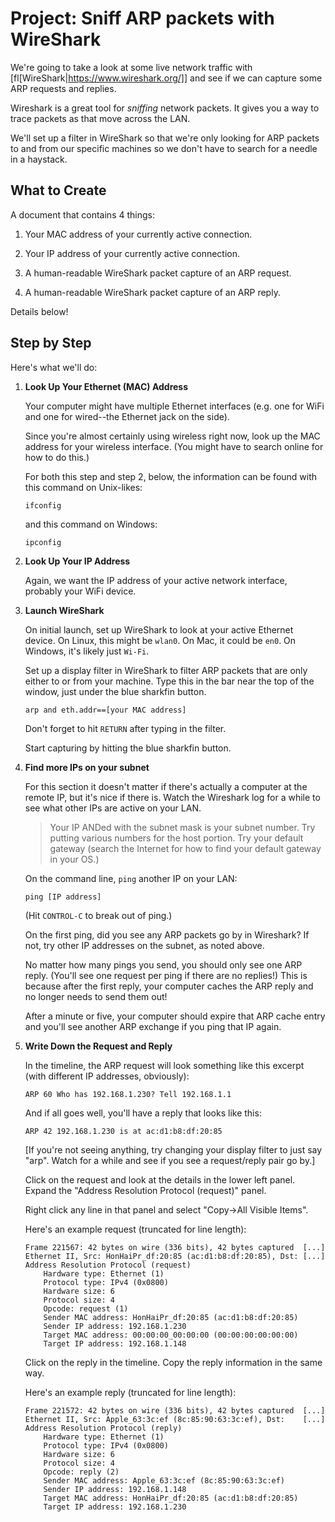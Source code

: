 
# Project: Sniff ARP packets with WireShark

We're going to take a look at some live network traffic with
[fl[WireShark|https://www.wireshark.org/]] and see if we can capture
some ARP requests and replies.

Wireshark is a great tool for _sniffing_ network packets. It gives you a
way to trace packets as that move across the LAN.

We'll set up a filter in WireShark so that we're only looking for ARP
packets to and from our specific machines so we don't have to search for
a needle in a haystack.

## What to Create

A document that contains 4 things:

1. Your MAC address of your currently active connection.

2. Your IP address of your currently active connection.

3. A human-readable WireShark packet capture of an ARP request.

4. A human-readable WireShark packet capture of an ARP reply.

Details below!

## Step by Step

Here's what we'll do:

1. **Look Up Your Ethernet (MAC) Address**

   Your computer might have multiple Ethernet interfaces (e.g. one for
   WiFi and one for wired--the Ethernet jack on the side).

   Since you're almost certainly using wireless right now, look up the
   MAC address for your wireless interface. (You might have to search
   online for how to do this.)
   
   For both this step and step 2, below, the information can be found
   with this command on Unix-likes:

   ``` {.sh}
   ifconfig
   ```

   and this command on Windows:

   ``` {.sh}
   ipconfig
   ```

2. **Look Up Your IP Address**

   Again, we want the IP address of your active network interface,
   probably your WiFi device.

3. **Launch WireShark**

   On initial launch, set up WireShark to look at your active Ethernet
   device. On Linux, this might be `wlan0`. On Mac, it could be `en0`.
   On Windows, it's likely just `Wi-Fi`.

   Set up a display filter in WireShark to filter ARP packets that are
   only either to or from your machine. Type this in the bar near the
   top of the window, just under the blue sharkfin button.

   ``` {.default}
   arp and eth.addr==[your MAC address]
   ```

   Don't forget to hit `RETURN` after typing in the filter.

   Start capturing by hitting the blue sharkfin button.

4. **Find more IPs on your subnet**

   For this section it doesn't matter if there's actually a computer at
   the remote IP, but it's nice if there is. Watch the Wireshark log for
   a while to see what other IPs are active on your LAN.

   > Your IP ANDed with the subnet mask is your subnet number. Try
   > putting various numbers for the host portion. Try your default
   > gateway (search the Internet for how to find your default gateway
   > in your OS.)

   On the command line, `ping` another IP on your LAN:

   ``` {.sh}
   ping [IP address]
   ```

   (Hit `CONTROL-C` to break out of ping.)

   On the first ping, did you see any ARP packets go by in Wireshark? If
   not, try other IP addresses on the subnet, as noted above.

   No matter how many pings you send, you should only see one ARP
   reply. (You'll see one request per ping if there are no replies!)
   This is because after the first reply, your computer caches the ARP
   reply and no longer needs to send them out!

   After a minute or five, your computer should expire that ARP cache
   entry and you'll see another ARP exchange if you ping that IP again.

5. **Write Down the Request and Reply**

   In the timeline, the ARP request will look something like this
   excerpt (with different IP addresses, obviously):

   ``` {.default}
   ARP 60 Who has 192.168.1.230? Tell 192.168.1.1
   ```

   And if all goes well, you'll have a reply that looks like this:

   ``` {.default}
   ARP 42 192.168.1.230 is at ac:d1:b8:df:20:85
   ```

   [If you're not seeing anything, try changing your display filter to
   just say "arp". Watch for a while and see if you see a
   request/reply pair go by.]

   Click on the request and look at the details in the lower left panel.
   Expand the "Address Resolution Protocol (request)" panel.

   Right click any line in that panel and select "Copy->All Visible
   Items".

   Here's an example request (truncated for line length):

   ``` {.default}
   Frame 221567: 42 bytes on wire (336 bits), 42 bytes captured  [...]
   Ethernet II, Src: HonHaiPr_df:20:85 (ac:d1:b8:df:20:85), Dst: [...]
   Address Resolution Protocol (request)
       Hardware type: Ethernet (1)
       Protocol type: IPv4 (0x0800)
       Hardware size: 6
       Protocol size: 4
       Opcode: request (1)
       Sender MAC address: HonHaiPr_df:20:85 (ac:d1:b8:df:20:85)
       Sender IP address: 192.168.1.230
       Target MAC address: 00:00:00_00:00:00 (00:00:00:00:00:00)
       Target IP address: 192.168.1.148
   ```

   Click on the reply in the timeline. Copy the reply information in the
   same way.

   Here's an example reply (truncated for line length):
   
   ``` {.default}
   Frame 221572: 42 bytes on wire (336 bits), 42 bytes captured  [...]
   Ethernet II, Src: Apple_63:3c:ef (8c:85:90:63:3c:ef), Dst:    [...]
   Address Resolution Protocol (reply)
       Hardware type: Ethernet (1)
       Protocol type: IPv4 (0x0800)
       Hardware size: 6
       Protocol size: 4
       Opcode: reply (2)
       Sender MAC address: Apple_63:3c:ef (8c:85:90:63:3c:ef)
       Sender IP address: 192.168.1.148
       Target MAC address: HonHaiPr_df:20:85 (ac:d1:b8:df:20:85)
       Target IP address: 192.168.1.230
   ```

<!--

Rubric

10
Submission includes your MAC address of your currently active connection.

10
Submission includes your IP address of your currently active connection.

20
Submission includes a human-readable WireShark packet capture of an ARP request.

20
Submission includes a human-readable WireShark packet capture of an ARP reply.

-->
